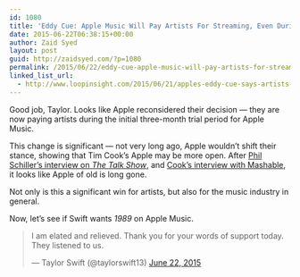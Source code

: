 ```yaml
---
id: 1080
title: 'Eddy Cue: Apple Music Will Pay Artists For Streaming, Even During Customer&#8217;s Trial Period'
date: 2015-06-22T06:38:15+00:00
author: Zaid Syed
layout: post
guid: http://zaidsyed.com/?p=1080
permalink: /2015/06/22/eddy-cue-apple-music-will-pay-artists-for-streaming-even-during-customers-trial-period/
linked_list_url:
  - http://www.loopinsight.com/2015/06/21/apples-eddy-cue-says-artists-will-be-paid-even-during-apple-music-free-trial
---
```

Good job, Taylor. Looks like Apple reconsidered their decision — they are now paying artists during the initial three-month trial period for Apple Music.

This change is significant — not very long ago, Apple wouldn&#8217;t shift their stance, showing that Tim Cook&#8217;s Apple may be more open. After [Phil Schiller&#8217;s interview on _The Talk Show_](http://zaidsyed.com/2015/06/10/phil-schiller-on-grubers-the-talk-show/), and [Cook&#8217;s interview with Mashable](http://zaidsyed.com/2015/06/08/mashable-interviews-tim-cook/), it looks like Apple of old is long gone.

Not only is this a significant win for artists, but also for the music industry in general.

Now, let&#8217;s see if Swift wants _1989_ on Apple Music.

<blockquote class="twitter-tweet" lang="en">
  <p lang="en" dir="ltr">
    I am elated and relieved. Thank you for your words of support today. They listened to us.
  </p>
  
  <p>
    &mdash; Taylor Swift (@taylorswift13) <a href="https://twitter.com/taylorswift13/status/612841136311390209">June 22, 2015</a>
  </p>
</blockquote>